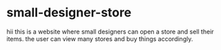 # small-designer-store
hii this is a website where small designers can open a store and sell their items. the user can view many stores and buy things accordingly.
